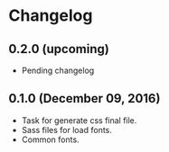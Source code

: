 # Changelog

## 0.2.0 (upcoming)

* Pending changelog

## 0.1.0 (December 09, 2016)

* Task for generate css final file.
* Sass files for load fonts.
* Common fonts.